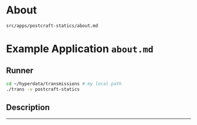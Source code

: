 # About 

`src/apps/postcraft-statics/about.md`

# Example Application `about.md`

## Runner

```sh
cd ~/hyperdata/transmissions # my local path
./trans -v postcraft-statics
```

## Description

---

